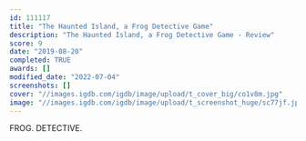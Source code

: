 ```yaml
---
id: 111117
title: "The Haunted Island, a Frog Detective Game"
description: "The Haunted Island, a Frog Detective Game - Review"
score: 9
date: "2019-08-20"
completed: TRUE
awards: []
modified_date: "2022-07-04"
screenshots: []
cover: "//images.igdb.com/igdb/image/upload/t_cover_big/co1v8m.jpg"
image: "//images.igdb.com/igdb/image/upload/t_screenshot_huge/sc77jf.jpg"
---
```

FROG. DETECTIVE.